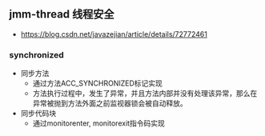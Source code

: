 ## jmm-thread 线程安全
 * https://blog.csdn.net/javazejian/article/details/72772461

### synchronized
 * 同步方法
   + 通过方法ACC_SYNCHRONIZED标记实现
   + 方法执行过程中，发生了异常，并且方法内部并没有处理该异常，那么在异常被抛到方法外面之前监视器锁会被自动释放。
 * 同步代码块
   + 通过monitorenter, monitorexit指令码实现
   